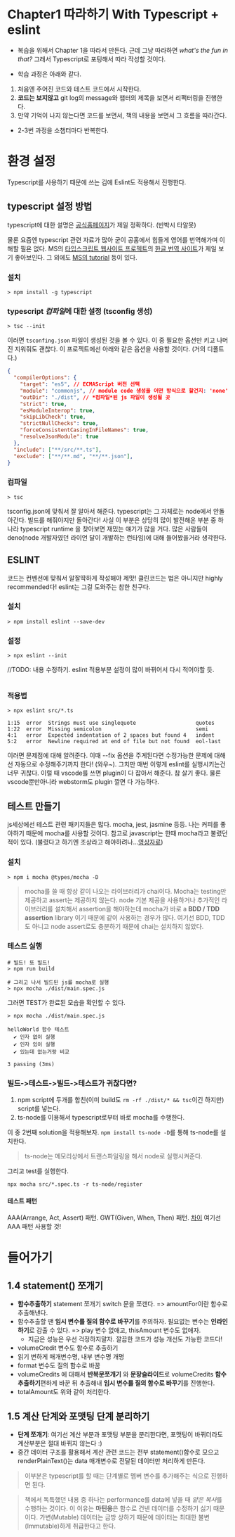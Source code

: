 # Chapter1 따라하기 With Typescript + eslint

- 복습을 위해서 Chapter 1을 따라서 만든다. 근데 그냥 따라하면 *what's the fun in that?* 그래서 Typescript로 포팅해서 따라 작성할 것이다.

- 학습 과정은 아래와 같다.

1. 처음엔 주어진 코드와 테스트 코드에서 시작한다.
2. **코드는 보지않고** git log의 message와 챕터의 제목을 보면서 리팩터링을 진행한다.
3. 만약 기억이 나지 않는다면 코드를 보면서, 책의 내용을 보면서 그 흐름을 따라간다.
* 2-3번 과정을 소챕터마다 반복한다.

# 환경 설정
Typescript를 사용하기 때문에 쓰는 김에 Eslint도 적용해서 진행한다.

## typescript 설정 방법

typescript에 대한 설명은 [공식홈페이지](https://www.typescriptlang.org)가 제일 정확하다. (반박시 타알못)

물론 요즘엔 typescript 관련 자료가 많아 굳이 공홈에서 힘들게 영어를 번역해가며 이해할 필욘 없다. MS의 [타입스크립트 웹사이트 프로젝트](https://github.com/microsoft/TypeScript-Website)의 [한글 번역 사이트](https://typescript-kr.github.io)가 제일 보기 좋아보인다. 그 외에도 [MS의 tutorial](https://docs.microsoft.com/en-us/learn/modules/typescript-get-started/) 등이 있다.

### 설치
```shell
> npm install -g typescript
```

### typescript *컴파일*에 대한 설정 (tsconfig 생성)

```shell
> tsc --init
```
이러면 `tsconfing.json` 파일이 생성된 것을 볼 수 있다. 이 중 필요한 옵션만 키고 나머진 지워줘도 괜찮다. 이 프로젝트에선 아래와 같은 옵션을 사용할 것이다. (거의 디폴트다.)
```json
{
  "compilerOptions": {
    "target": "es5", // ECMAScript 버전 선택
    "module": "commonjs", // module code 생성을 어떤 방식으로 할건지: 'none', 'commonjs', 'amd', 'es2015',  등등
    "outDir": "./dist", // *컴파일*된 js 파일이 생성될 곳
    "strict": true,                                 
    "esModuleInterop": true,               
    "skipLibCheck": true,         
    "strictNullChecks": true,
    "forceConsistentCasingInFileNames": true,
    "resolveJsonModule": true
  },
  "include": ["**/src/**.ts"],
  "exclude": ["**/**.md", "**/**.json"],
}
```

### 컴파일
```shell
> tsc
```
tsconfig.json에 맞춰서 잘 알아서 해준다.
typescript는 그 자체로는 node에서 안돌아간다. 빌드를 해줘야지만 돌아간다! 사실 이 부분은 상당히 많이 발전해온 부분 중 하나라 typescript runtime 을 찾아보면 재밌는 얘기가 많을 거다. 많은 사람들이 deno(node 개발자였던 라이언 달이 개발하는 런타임)에 대해 들어봤을거라 생각한다.
## ESLINT

코드는 컨벤션에 맞춰서 알잘딱하게 작성해야 제맛! 클린코드는 법은 아니지만 highly recommended다! eslint는 그걸 도와주는 참한 친구다.

### 설치
```shell
> npm install eslint --save-dev
```

### 설정

```shell
> npx eslint --init
```

//TODO: 내용 수정하기. eslint 적용부분 설정이 많이 바뀌어서 다시 적어야할 듯.


```shell

```

### 적용법
```shell
> npx eslint src/*.ts 

1:15  error  Strings must use singlequote                   quotes
1:22  error  Missing semicolon                              semi
4:1   error  Expected indentation of 2 spaces but found 4   indent
5:2   error  Newline required at end of file but not found  eol-last
```

이러면 문제점에 대해 알려준다. 이때 --fix 옵션을 주게된다면 수정가능한 문제에 대해선 자동으로 수정해주기까지 한다! (와우~). 
그치만 매번 이렇게 eslint를 실행시키는건 너무 귀찮다. 이럴 때 vscode를 쓰면 plugin이 다 잡아서 해준다. 참 살기 좋다. 물론 vscode뿐만아니라 webstorm도 plugin 깔면 다 가능하다.


## 테스트 만들기
js세상에선 테스트 관련 패키지들은 많다. mocha, jest, jasmine 등등. 나는 커피를 좋아하기 때문에 mocha를 사용할 것이다. 참고로 javascript는 한때 mocha라고 불렸던 적이 있다. (불렸다고 하기엔 조상라고 해야하려나...[영상자료](https://www.youtube.com/watch?v=Sh6lK57Cuk4))

### 설치
```shell
> npm i mocha @types/mocha -D
```

> mocha를 쓸 때 항상 같이 나오는 라이브러리가 chai이다. Mocha는 testing만 제공하고 assert는 제공하지 않는다. node 기본 제공을 사용하거나 추가적인 라이브러리를 설치해서 assertion을 해야하는데 mocha가 바로 a **BDD / TDD assertion** library 이기 때문에 같이 사용하는 경우가 많다. 여기선 BDD, TDD도 아니고 node assert로도 충분하기 때문에 chai는 설치하지 않았다.


### 테스트 실행
```shell
# 빌드! 또 빌드!
> npm run build  

# 그리고 나서 빌드된 js를 mocha로 실행
> npx mocha ./dist/main.spec.js  
```

그러면 TEST가 완료된 모습을 확인할 수 있다.
```shell
> npx mocha ./dist/main.spec.js   

helloWorld 함수 테스트
  ✔ 인자 없이 실행
  ✔ 인자 있이 실행
  ✔ 있는데 없는거랑 비교

3 passing (3ms)
```

### 빌드->테스트->빌드->테스트가 귀찮다면?
1. npm script에 두개를 합친(이미 build도 `rm -rf ./dist/* && tsc`이긴 하지만) script를 넣는다.
2. ts-node를 이용해서 typescript로부터 바로 mocha를 수행한다.

이 중 2번째 solution을 적용해보자.
`npm install ts-node -D`를 통해 ts-node를 설치한다.

> ts-node는 메모리상에서 트랜스파일링을 해서 node로 실행시켜준다.

그리고 test를 실행한다.
```shell
npx mocha src/*.spec.ts -r ts-node/register
```
#### 테스트 패턴

AAA(Arrange, Act, Assert) 패턴.
GWT(Given, When, Then) 패턴.
[차이](https://softwareengineering.stackexchange.com/questions/308160/differences-between-given-when-then-gwt-and-arrange-act-assert-aaa)
여기선 AAA 패턴 사용할 것!

# 들어가기

## 1.4 statement() 쪼개기
- **함수추출하기** statement 쪼개기 switch 문을 쪼갠다. => amountFor이란 함수로 추출해낸다.
- 함수추출할 땐 **임시 변수를 질의 함수로 바꾸기**를 주의하자. 필요없는 변수는 **인라인하기**로 감출 수 있다. => play 변수 없애고, thisAmount 변수도 없애자.
  - 지금은 성능은 우선 걱정하지말자. 깔끔한 코드가 성능 개선도 가능한 코드다!
- volumeCredit 변수도 함수로 추출하기
- 읽기 변하게 매개변수명, 내부 변수명 개명
- format 변수도 질의 함수로 바꿈
- volumeCredits 에 대해서 **반복문쪼개기** 와 **문장슬라이드**로 volumeCredits **함수추출하기**편하게 바꾼 뒤 추출해내 **임시 변수를 질의 함수로 바꾸기**를 진행한다.
- totalAmount도 위와 같이 처리한다.

## 1.5 계산 단계와 포맷팅 단계 분리하기
- **단계 쪼개기**: 여기선 계산 부분과 포맷팅 부분을 분리한다면, 포맷팅이 바뀌더라도 계산부분은 절대 바뀌지 않는다 :)
- 중간 데이터 구조를 활용해서 계산 관련 코드는 전부 statement()함수로 모으고 renderPlainText()는 data 매개변수로 전달된 데이터만 처리하게 만든다.
> 이부분은 typescript를 할 때는 단계별로 멤버 변수를 추가해주는 식으로 진행하면 된다.

> 책에서 독특했던 내용 중 하나는 performance를 data에 넣을 때 *얕은 복사*를 수행하는 것이다. 이 이유는 **마틴옹**은 함수로 건넨 데이터를 수정하기 싫기 때문이다. 가변(Mutable) 데이터는 금방
> 상하기 때문에 데이터는 최대한 불변(Immutable)하게 취급한다고 한다.

